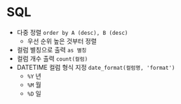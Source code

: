 # SQL
- 다중 정렬 `order by A (desc), B (desc)`
    - 우선 순위 높은 것부터 정렬
- 컬럼 별칭으로 출력 `as 별칭`
- 컬럼 개수 출력 `count(컬럼)`
- DATETIME 컬럼 형식 지정 `date_format(컬럼명, 'format')`
    - `%Y` 년
    - `%M` 월
    - `%D` 일